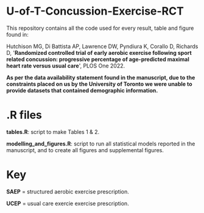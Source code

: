 # U-of-T-Concussion-Exercise-RCT
This repository contains all the code used for every result, table and figure found in:

Hutchison MG, Di Battista AP, Lawrence DW, Pyndiura K, Corallo D, Richards D, '**Randomized controlled trial of early aerobic exercise following sport related concussion: progressive percentage of age-predicted maximal heart rate versus usual care**', PLOS One 2022.


**As per the data availability statement found in the manuscript, due to the constraints placed on us by the University of Toronto we were unable to provide datasets that contained demographic information.**


# .R files
**tables.R**: script to make Tables 1 & 2. 

**modelling_and_figures.R**: script to run all statistical models reported in the manuscript, and to create all figures and supplemental figures. 


# Key
**SAEP** = structured aerobic exercise prescription. 

**UCEP** = usual care exercie exercise prescription. 




